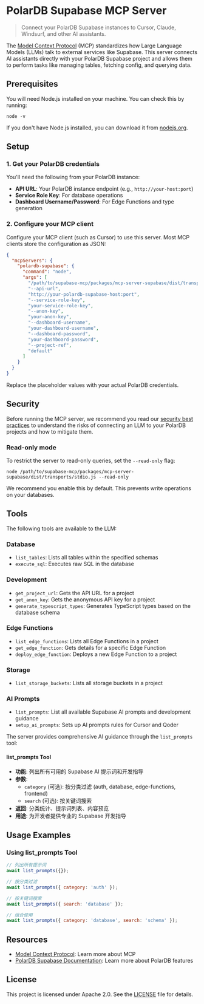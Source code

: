 # PolarDB Supabase MCP Server

> Connect your PolarDB Supabase instances to Cursor, Claude, Windsurf, and other AI assistants.

The [Model Context Protocol](https://modelcontextprotocol.io/introduction) (MCP) standardizes how Large Language Models (LLMs) talk to external services like Supabase. This server connects AI assistants directly with your PolarDB Supabase project and allows them to perform tasks like managing tables, fetching config, and querying data.

## Prerequisites

You will need Node.js installed on your machine. You can check this by running:

```shell
node -v
```

If you don't have Node.js installed, you can download it from [nodejs.org](https://nodejs.org/).

## Setup

### 1. Get your PolarDB credentials

You'll need the following from your PolarDB instance:

- **API URL**: Your PolarDB instance endpoint (e.g., `http://your-host:port`)
- **Service Role Key**: For database operations
- **Dashboard Username/Password**: For Edge Functions and type generation

### 2. Configure your MCP client

Configure your MCP client (such as Cursor) to use this server. Most MCP clients store the configuration as JSON:

```json
{
  "mcpServers": {
    "polardb-supabase": {
      "command": "node",
      "args": [
        "/path/to/supabase-mcp/packages/mcp-server-supabase/dist/transports/stdio.js",
        "--api-url",
        "http://your-polardb-supabase-host:port",
        "--service-role-key",
        "your-service-role-key",
        "--anon-key",
        "your-anon-key",
        "--dashboard-username",
        "your-dashboard-username",
        "--dashboard-password",
        "your-dashboard-password",
        "--project-ref",
        "default"
      ]
    }
  }
}
```

Replace the placeholder values with your actual PolarDB credentials.


## Security

Before running the MCP server, we recommend you read our [security best practices](#security-risks) to understand the risks of connecting an LLM to your PolarDB projects and how to mitigate them.

### Read-only mode

To restrict the server to read-only queries, set the `--read-only` flag:

```shell
node /path/to/supabase-mcp/packages/mcp-server-supabase/dist/transports/stdio.js --read-only
```

We recommend you enable this by default. This prevents write operations on your databases.

## Tools

The following tools are available to the LLM:

### Database
- `list_tables`: Lists all tables within the specified schemas
- `execute_sql`: Executes raw SQL in the database

### Development
- `get_project_url`: Gets the API URL for a project
- `get_anon_key`: Gets the anonymous API key for a project
- `generate_typescript_types`: Generates TypeScript types based on the database schema

### Edge Functions
- `list_edge_functions`: Lists all Edge Functions in a project
- `get_edge_function`: Gets details for a specific Edge Function
- `deploy_edge_function`: Deploys a new Edge Function to a project

### Storage
- `list_storage_buckets`: Lists all storage buckets in a project

### AI Prompts
- `list_prompts`: List all available Supabase AI prompts and development guidance
- `setup_ai_prompts`: Sets up AI prompts rules for Cursor and Qoder

The server provides comprehensive AI guidance through the `list_prompts` tool:

#### list_prompts Tool
- **功能**: 列出所有可用的 Supabase AI 提示词和开发指导
- **参数**: 
  - `category` (可选): 按分类过滤 (auth, database, edge-functions, frontend)
  - `search` (可选): 按关键词搜索
- **返回**: 分类统计、提示词列表、内容预览
- **用途**: 为开发者提供专业的 Supabase 开发指导

## Usage Examples

### Using list_prompts Tool

```javascript
// 列出所有提示词
await list_prompts({});

// 按分类过滤
await list_prompts({ category: 'auth' });

// 按关键词搜索
await list_prompts({ search: 'database' });

// 组合使用
await list_prompts({ category: 'database', search: 'schema' });
```

## Resources

- [Model Context Protocol](https://modelcontextprotocol.io/introduction): Learn more about MCP
- [PolarDB Supabase Documentation](https://help.aliyun.com/zh/polardb/polardb-for-postgresql/ai-supabase-application): Learn more about PolarDB features

## License

This project is licensed under Apache 2.0. See the [LICENSE](./LICENSE) file for details.
